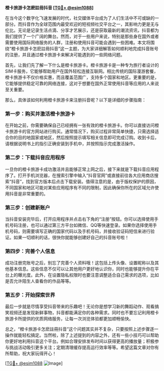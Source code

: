 **橙卡旅游卡怎麽註冊抖音 [[TG💪+ @esim1088](https://t.me/s/esim1088)]**

在当今这个数字化飞速发展的时代，社交媒体平台成为了人们生活中不可或缺的一部分。而抖音作为全球范围内最受欢迎的短视频社交平台之一，其影响力更是无与伦比。无论是记录生活点滴、分享才艺展示，还是获取最新的潮流资讯，抖音都为我们提供了一个广阔的舞台。然而，对于一些用户来说，特别是那些身在国外或者需要使用国际网络服务的人群，注册和使用抖音可能会遇到一些困难。本文将围绕“橙卡旅游卡怎麽註冊抖音”这一主题，为大家详细解答如何顺利地完成抖音账号的注册，并且通过橙卡旅游卡来解决可能遇到的一些网络问题。

首先，让我们先了解一下什么是橙卡旅游卡。橙卡旅游卡是一种专为旅行者设计的SIM卡服务，它能够帮助用户在国外轻松连接互联网。相比传统的国际漫游套餐，橙卡旅游卡不仅价格实惠，而且覆盖范围广，支持多个国家和地区。更重要的是，它能够提供稳定可靠的网络连接，这对于想要在国外正常使用抖音等应用的人来说至关重要。

那么，具体该如何利用橙卡旅游卡来注册抖音呢？以下是详细的步骤指南：

### 第一步：购买并激活橙卡旅游卡

在开始之前，你需要确保自己已经拥有一张有效的橙卡旅游卡。你可以直接访问橙卡旅游卡的官方网站进行购买。通常情况下，购买过程非常简单快捷，只需选择适合你的目的地国家或地区，然后按照提示填写相关信息即可完成订购。收到卡后，请根据说明书上的指引正确安装到手机中，并按照指示完成激活操作。

### 第二步：下载抖音应用程序

一旦你的橙卡旅游卡成功激活并且能够正常上网之后，接下来就是下载抖音应用程序了。打开手机浏览器，在搜索引擎中输入“抖音官网”或直接前往各大应用商店搜索“抖音”，找到官方版本后点击下载安装。值得注意的是，由于版权保护的原因，不同国家和地区可能对某些应用程序有不同的限制，因此确保你所在的区域允许使用抖音是非常重要的。

### 第三步：创建新账户

当抖音安装完毕后，打开应用程序并点击右下角的“注册”按钮。你可以选择使用手机号码注册，也可以通过第三方平台如微信、QQ等快速登录。如果你选择使用手机号码，则需要填写正确的国家代码以及手机号码，并接收验证码短信来进行验证。如果一切顺利的话，很快你就能够创建好自己的抖音账号啦！

### 第四步：完善个人信息

成功注册完账号之后，别忘了完善个人资料哦！这包括上传头像、设置昵称以及其他基本信息。这些信息不仅可以让其他用户更好地认识你，同时也能够提升你在平台上的曝光度。此外，在设置隐私权限时也要注意调整适合自己需求的选项，比如是否允许陌生人查看你的作品等等。

### 第五步：开始探索世界

最后一步就是尽情享受抖音带来的乐趣吧！无论你是想学习新的舞蹈动作、观看搞笑视频还是发现新鲜事物，抖音都能满足你的各种需求。同时也不要忘记利用橙卡旅游卡所提供的优质网络服务，让每一次浏览体验都更加顺畅愉快。

总之，“橙卡旅游卡怎麽註冊抖音”这个问题其实并不复杂，只要按照上述步骤逐一操作就能轻松搞定。当然啦，除了上述提到的内容之外，还有一些小技巧可以帮助你更好地利用抖音这个平台。例如合理安排发布时间以获得更高的播放量；积极参与挑战活动吸引更多关注；定期清理缓存提高运行效率等等。希望这篇文章对你有所帮助，祝大家玩得开心！

[[TG💪+ @esim1088](https://t.me/s/esim1088) ![Image](https://i.postimg.cc/4NQfJmqS/Snipaste-2025-05-13-00-14-12.png)]